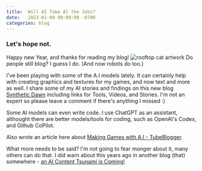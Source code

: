```yaml
---
title:  Will AI Take Al the Jobs?
date:   2023-01-09 00:00:00 -0700
categories: blog 
---
```

### Let's hope not.
Happy new Year, and thanks for reading my blog!
![rooftop cat artwork](https://live.staticflickr.com/65535/52380387701_01b8cd1838_o.jpg)
Do people still blog? I guess I do. (And now robots do too.)

I've been playing with some of the A.I models lately. It can certainly help with creating graphics and textures for my games, and now text and more as well.
I share some of my AI stories and findings on this new blog [Synthetic Dawn][synthetic-dawn]
including links for Tools, Videos, and Stories.
I'm not an expert so please leave a comment if there's anything I missed :)

Some AI models can even write code. I use ChatGPT as an assistant, 
althought there are better models/tools for coding, such as OpenAI's Codex, and Github CoPilot. 

Also wrote an article here about [Making Games with A.I - TubeBlogger](https://tubeblogger.blogspot.com/2022/12/can-ai-make-video-games.html).

What more needs to be said? I'm not going to fear monger about it, many others can do that. I did warn about this years
ago in another blog (that) somewhere - [an AI Content Tsunami is Coming!](https://nickoblogs.blogspot.com/2019/09/an-ai-content-tsunami-is-coming.html)

[synthetic-dawn]: https://syntheticdawn.blogspot.com